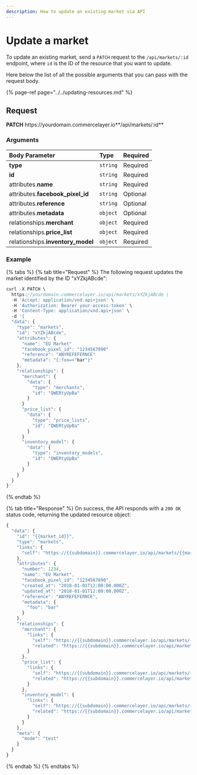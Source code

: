 ```yaml
---
description: How to update an existing market via API
---
```


# Update a market

To update an existing market, send a `PATCH` request to the `/api/markets/:id` endpoint, where `id` is the ID of the resource that you want to update.

Here below the list of all the possible arguments that you can pass with the request body.

{% page-ref page="../../updating-resources.md" %}

## Request

**PATCH** https://<i></i>yourdomain.commercelayer.io**/api/markets/:id**

### Arguments

| Body Parameter | Type | Required |
| :--- | :--- | :--- |
| **type** | `string` | Required |
| **id** | `string` | Required |
| attributes.**name** | `string` | Required |
| attributes.**facebook_pixel_id** | `string` | Optional |
| attributes.**reference** | `string` | Optional |
| attributes.**metadata** | `object` | Optional |
| relationships.**merchant** | `object` | Required |
| relationships.**price_list** | `object` | Required |
| relationships.**inventory_model** | `object` | Required |

### Example

{% tabs %}
{% tab title="Request" %}
The following request updates the market identified by the ID "xYZkjABcde":

```javascript
curl -X PATCH \
  https://yourdomain.commercelayer.io/api/markets/xYZkjABcde \
  -H 'Accept: application/vnd.api+json' \
  -H 'Authorization: Bearer your-access-token' \
  -H 'Content-Type: application/vnd.api+json' \
  -d '{
  "data": {
    "type": "markets",
    "id": "xYZkjABcde",
    "attributes": {
      "name": "EU Market"
      "facebook_pixel_id": "1234567890"
      "reference": "ANYREFEFERNCE"
      "metadata": "{:foo=>"bar"}"
    },
    "relationships": {
      "merchant": {
        "data": {
          "type": "merchants",
          "id": "QWERtyUpBa"
        }
      }
      "price_list": {
        "data": {
          "type": "price_lists",
          "id": "QWERtyUpBa"
        }
      }
      "inventory_model": {
        "data": {
          "type": "inventory_models",
          "id": "QWERtyUpBa"
        }
      }
    }
  }
}'
```
{% endtab %}

{% tab title="Response" %}
On success, the API responds with a `200 OK` status code, returning the updated resource object:

```javascript
{
  "data": {
    "id": "{{market_id}}",
    "type": "markets",
    "links": {
      "self": "https://{{subdomain}}.commercelayer.io/api/markets/{{market_id}}"
    },
    "attributes": {
      "number": 1234,
      "name": "EU Market",
      "facebook_pixel_id": "1234567890",
      "created_at": "2018-01-01T12:00:00.000Z",
      "updated_at": "2018-01-01T12:00:00.000Z",
      "reference": "ANYREFEFERNCE",
      "metadata": {
        "foo": "bar"
      }
    },
    "relationships": {
      "merchant": {
        "links": {
          "self": "https://{{subdomain}}.commercelayer.io/api/markets/{{market_id}}/relationships/merchant",
          "related": "https://{{subdomain}}.commercelayer.io/api/markets/{{market_id}}/merchant"
        }
      },
      "price_list": {
        "links": {
          "self": "https://{{subdomain}}.commercelayer.io/api/markets/{{market_id}}/relationships/price_list",
          "related": "https://{{subdomain}}.commercelayer.io/api/markets/{{market_id}}/price_list"
        }
      },
      "inventory_model": {
        "links": {
          "self": "https://{{subdomain}}.commercelayer.io/api/markets/{{market_id}}/relationships/inventory_model",
          "related": "https://{{subdomain}}.commercelayer.io/api/markets/{{market_id}}/inventory_model"
        }
      }
    },
    "meta": {
      "mode": "test"
    }
  }
}
```
{% endtab %}
{% endtabs %}
